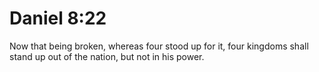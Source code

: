 # Daniel 8:22

Now that being broken, whereas four stood up for it, four kingdoms shall stand up out of the nation, but not in his power.